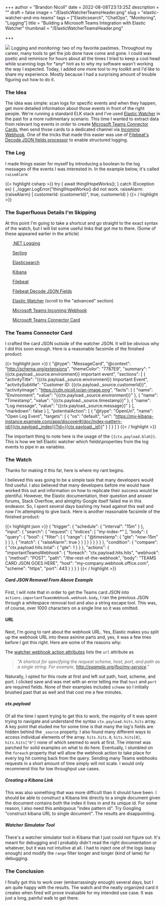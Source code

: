 +++
author = "Brandon Nicoll"
date = 2022-08-08T23:13:25Z
description = ""
draft = false
image = "/ElasticWatcherTeamsHeader.png"
slug = "elastic-watcher-and-ms-teams"
tags = ["Elasticsearch", "ChatOps", "Monitoring", "Logging"]
title = "Building a Microsoft Teams Integration with Elastic Watcher"
thumbnail = "/ElasticWatcherTeamsHeader.png"

+++


<img src="/ElasticWatcherTeamsHeader.png" style="max-width: 100%" />
Logging and monitoring: two of my favorite pastimes. Throughout my career, many tools to get the job done have come and gone. I could wax poetic and reminisce for hours about all the times I tried to keep a cool head while scanning logs for *any* hint as to why my software wasn't working the way I expected. Today, I added one more tool to my toolkit and I'd like to share my experience. Mostly because I had a surprising amount of trouble figuring out how to do it.

### The Idea
The idea was simple: scan logs for specific events and when they happen, get more detailed information about those events in front of the right people. We're running a standard ELK stack and I've used <a href="https://www.elastic.co/guide/en/kibana/current/watcher-ui.html">Elastic Watcher</a> in the past for a more rudimentary scenario. This time I wanted to extract data from relevant log events in order to create <a href="https://docs.microsoft.com/en-us/microsoftteams/platform/task-modules-and-cards/cards/cards-reference#office-365-connector-card">Microsoft Teams Connector Cards</a>, then send those cards to a dedicated channel via <a href="https://docs.microsoft.com/en-us/microsoftteams/platform/webhooks-and-connectors/how-to/add-incoming-webhook">Incoming Webhook</a>. One of the tricks that made this easier was use of <a href="https://www.elastic.co/guide/en/beats/filebeat/current/decode-json-fields.html">Filebeat's Decode JSON fields processor</a> to enable structured logging.

### The Log
I made things easier for myself by introducing a boolean to the log messages of the events I was interested in. In the example below, it's called ```raiseAlarm```:

{{< highlight csharp >}}
try
{
    await thingIHopeWorks();
}
catch (Exception ex)
{
    _logger.LogError("thingIHopeWorks() did not work. raiseAlarm: {raiseAlarm} | customerId: {customerId}", true, customerId)
}
{{< / highlight >}}

### The Superfluous Details I'm Skipping
At this point I'm going to take a shortcut and go straight to the exact syntax of the watch, but I will list some useful links that got me to there. (Some of these appeared earlier in the article)

<ul><a href="https://docs.microsoft.com/en-us/dotnet/core/extensions/logging">.NET Logging</a></ul>
<ul><a href="https://serilog.net/">Serilog</a></ul>
<ul><a href="https://www.elastic.co/guide/en/elasticsearch/reference/current/index.html">Elasticsearch</a></ul>
<ul><a href="https://www.elastic.co/guide/en/kibana/current/index.html">Kibana</a></ul>
<ul><a href="https://www.elastic.co/beats/filebeat">Filebeat</a></ul>
<ul><a href="https://www.elastic.co/guide/en/beats/filebeat/current/decode-json-fields.html">Filebeat Decode JSON Fields</a></ul>
<ul><a href="https://www.elastic.co/guide/en/kibana/current/watcher-ui.html">Elastic Watcher</a> (scroll to the "advanced" section)</ul>
<ul><a href="https://docs.microsoft.com/en-us/microsoftteams/platform/webhooks-and-connectors/how-to/add-incoming-webhook">Microsoft Teams Incoming Webhook</a></ul>
<ul><a href="https://docs.microsoft.com/en-us/microsoftteams/platform/task-modules-and-cards/cards/cards-reference#office-365-connector-card">Microsoft Teams Connector Card</a></ul>

### The Teams Connector Card
I crafted the card JSON outside of the watcher JSON. It will be obvious why I did this soon enough. Here is a reasonable facsimile of the finished product:

{{< highlight json >}}
{
  "@type": "MessageCard",
  "@context": "http://schema.org/extensions",
  "themeColor": "7787E9",
  "summary": "{{ctx.payload._source.environment}} important event",
  "sections": [
    {
      "activityTitle": "{{ctx.payload._source.environment}} Important Event",
      "activitySubtitle": "Customer ID: {{ctx.payload._source.customerId}}",
      "activityImage": "https://cdn.nicoll.io/an-image.png",
      "facts": [
        {
          "name": "Environment",
          "value": "{{ctx.payload._source.environment}}"
        },
        {
          "name": "Timestamp",
          "value": "{{ctx.payload._source.timestamp}}"
        },
        {
          "name": "Log message",
          "value": "{{ctx.payload._source.message}}"
        }
      ],
      "markdown": false
    }
  ],
  "potentialAction": [
    {
      "@type": "OpenUri",
      "name": "Open Log Event",
      "targets": [
        {
          "os": "default",
          "uri": "https://my-kibana-instance.example.com/app/discover#/doc/index-pattern-id/{{ctx.payload._index}}?id={{ctx.payload._id}}"
        }
      ]
    }
  ]
}
{{< / highlight >}}

The important thing to note here is the usage of the ```{{ctx.payload.blah}}```. This is how we tell Elastic watcher which fields\properties from the log events to pipe in as variables.

### The Watch
Thanks for making it this far, here is where my rant begins. 

I believed this was going to be a simple task that many developers would find useful. I also believed that many developers before me would have worked this out and information on how to replicate their success would be plentiful. However, the Elastic documentation, their question and answer forums, Stack Overflow, and almighty Google itself failed me in this endeavor. So, I spent several days bashing my head against this wall and now I'm attempting to give back. Here is another reasonable facsimile of the finished product:

{{< highlight json >}}
{
  "trigger": {
    "schedule": {
      "interval": "15m"
    }
  },
  "input": {
    "search": {
      "request": {
        "indices": [
          "my-index-*"
        ],
        "body": {
          "query": {
            "bool": {
              "filter": [
                {
                  "range": {
                    "@timestamp": {
                      "gte": "now-15m"
                    }
                  }
                },
                {
                  "match": {
                    "raiseAlarm": true
                  }
                }
              ]
            }
          }
        }
      }
    }
  },
  "condition": {
    "compare": {
      "ctx.payload.hits.total": {
        "gte": 1
      }
    }
  },
  "actions": {
    "importantTeamsWebhook": {
      "foreach": "ctx.payload.hits.hits",
      "webhook": {
        "method": "POST",
        "path": "/the-rest-of-the-webhook",
        "body": "TEAMS CARD JSON GOES HERE",
        "host": "my-company.webhook.office.com",
        "scheme": "https",
        "port": 443
      }
    }
  }
}
{{< / highlight >}}

##### Card JSON Removal From Above Example
First, I will note that in order to get the Teams card JSON into ```actions.importantTeamsWebhook.webhook.body```, I ran the previous JSON through a whitespace removal tool and also a string escape tool. This was, of course, over 1000 characters on a single line so it was omitted.

##### URL
Next, I'm going to rant about the webhook URL. Yes, Elastic makes you split up the webhook URL into these asinine parts and, yes, it was a few tries before I got this right. Here are some of the reasons why:

The <a href="https://www.elastic.co/guide/en/elasticsearch/reference/current/actions-webhook.html#_webhook_action_attributes">watcher webhook action attributes</a> lists the <code>url</code> attribute as 
> *"A shortcut for specifying the request scheme, host, port, and path as a single string. For example, http://example.org/foo/my-service."*

Naturally, I opted for this route at first and left out path, host, scheme, and port. I clicked save and was met with an error telling me that <code>host</code> and <code>port</code> are required fields. None of their examples included <code>scheme</code> so I initially brushed past that as well and that cost me a few minutes.

##### ctx.payload
Of all the time I spent trying to get this to work, the majority of it was spent trying to navigate and understand the syntax ```ctx.payload.hits.hits``` array. A key point that eluded me for some time is that many the log's fields are hidden behind the ```_source``` property. I also found many different ways to access individual elements of the array. ```hits.hits.0```, ```hits.hits[0]```, ```hits.hits["0"]``` none of which seemed to work at first. The internet was parched for solid examples on what to do here. Eventually, I stumbled on the ```foreach``` property that will allow the webhook action to take place for every log hit coming back from the query. Sending many Teams webhooks requests in a short amount of time simply will not scale. I would only recommend this for low throughput use cases.

##### Creating a Kibana Link
This was also something that was more difficult than it should have been. I should be able to construct a Kibana link directly to a single document given the document contains both the index it lives in and its unique id. For some reason, I also need this ambiguous "index pattern id". Try Googling "construct kibana URL to single document". The results are disappointing.

##### Watcher Simulator Tool
There's a watcher simulator tool in Kibana that I just could not figure out. It's meant for debugging and I probably didn't read the right documentation or whatever, but it was not intuitive at all. I had to inject one of the logs (easy enough) and modify the ```range``` filter longer and longer (kind of lame) for debugging.

### The Conclusion
I finally got this to work over (embarrassingly enough) several days, but I am quite happy with the results. The watch and the neatly organized card it creates when fired will prove invaluable for my intended use case. It was just a long, painful walk to get there.